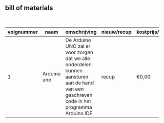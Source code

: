## bill of materials
<br />

|volgnummer|naam|omschrijving|nieuw/recup|kostprijs/stuk|aantal|subtotaal|
|----------|----|------------|-----------|--------------|------|---------|
|         1|  Arduino uno  |  De Arduino UNO zal er voor zorgen dat we alle onderdelen kunnen aansturen aan de hand van een geschreven code in het programma Arduino IDE          |  recup         |      €0,00        |  1    |  1       | aafaf
